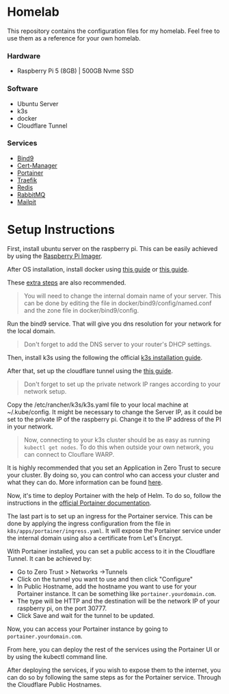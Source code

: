 # Homelab

This repository contains the configuration files for my homelab. Feel free to use them as a reference for your own homelab.

### Hardware

- Raspberry Pi 5 (8GB) | 500GB Nvme SSD

### Software

- Ubuntu Server
- k3s
- docker
- Cloudflare Tunnel

### Services
- [Bind9](https://www.isc.org/bind/)
- [Cert-Manager](https://cert-manager.io/)
- [Portainer](https://www.portainer.io/)
- [Traefik](https://doc.traefik.io/traefik/)
- [Redis](https://redis.io/)
- [RabbitMQ](https://www.rabbitmq.com/)
- [Mailpit](https://mailpit.axllent.org/)

# Setup Instructions

First, install ubuntu server on the raspberry pi. This can be easily achieved by using the [Raspberry Pi Imager](https://www.raspberrypi.org/software/).

After OS installation, install docker using [this guide](https://docs.docker.com/engine/install/ubuntu/#install-using-the-convenience-script) or [this guide](https://docs.docker.com/engine/install/ubuntu/#install-using-the-repository).

These [extra steps](https://docs.docker.com/engine/install/linux-postinstall/) are also recommended.

> You will need to change the internal domain name of your server. This can be done by editing the file in docker/bind9/config/named.conf and the zone file in docker/bind9/config. 

Run the bind9 service. That will give you dns resolution for your network for the local domain.
> Don't forget to add the DNS server to your router's DHCP settings.

Then, install k3s using the following the official [k3s installation guide](https://docs.k3s.io/quick-start).

After that, set up the cloudflare tunnel using the [this guide](https://developers.cloudflare.com/cloudflare-one/connections/connect-networks/private-net/cloudflared/).

> Don't forget to set up the private network IP ranges according to your network setup.

Copy the /etc/rancher/k3s/k3s.yaml file to your local machine at ~/.kube/config.
It might be necessary to change the Server IP, as it could be set to the private IP of the raspberry pi. Change it to the IP address of the PI in your network.

> Now, connecting to your k3s cluster should be as easy as running `kubectl get nodes`. To do this when outside your own network, you can connect to Clouflare WARP.

It is highly recommended that you set an Application in Zero Trust to secure your cluster. By doing so, you can control who can access your cluster and what they can do. More information can be found [here](https://developers.cloudflare.com/cloudflare-one/applications/configure-apps/self-hosted-apps/).

Now, it's time to deploy Portainer with the help of Helm. To do so, follow the instructions in the [official Portainer documentation](https://docs.portainer.io/v/2.14/start/install/server/kubernetes/baremetal#deploy-using-helm).

The last part is to set up an ingress for the Portainer service. This can be done by applying the ingress configuration from the file in  `k8s/apps/portainer/ingress.yaml`. It will expose the Portainer service under the internal domain using also a certificate from Let's Encrypt.

With Portainer installed, you can set a public access to it in the Cloudflare Tunnel. It can be achieved by:

- Go to Zero Trust > Networks ->Tunnels
- Click on the tunnel you want to use and then click "Configure"
- In Public Hostname, add the hostname you want to use for your Portainer instance. It can be something like `portainer.yourdomain.com`.
- The type will be HTTP and the destination will be the network IP of your raspberry pi, on the port 30777.
- Click Save and wait for the tunnel to be updated.

Now, you can access your Portainer instance by going to `portainer.yourdomain.com`.

From here, you can deploy the rest of the services using the Portainer UI or by using the kubectl command line.

After deploying the services, if you wish to expose them to the internet, you can do so by following the same steps as for the Portainer service. Through the Cloudflare Public Hostnames.
